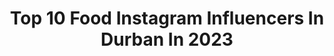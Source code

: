 ---
title: Top 10 Food Instagram Influencers In Durban In 2023
description: >-
  Find top food Instagram influencers in Durban in 2023. Most popular hashtags: #food #foodie #southafrica.
platform: Instagram
hits: 4
text_top: Identify the most popular Instagram influencers on inBeat.
text_bottom: Our search engine has 4 Instagram influencers like this in Durban, South Africa for you to work with.
profiles:
  - username: "the_foodpassionista"
    fullname: >-
      нαѕєєηα
    bio: >-
      A glimpse of what is served on MY TABLE.. Simple, Easy & Everyday Meals Welcome to MY KITCHEN.. Durban, South Africa 🇿🇦
    location: "South Africa"
    followers: 33194
    engagement: 175
    commentsToLikes: 0.029729
    id: ck0w5b5782sf20i19qci0jlqt
    verified: false
    hashtags: "#buzzfeast, #instaeats, #foodblogfeed, #photography"
  - username: "fehmz"
    fullname: >-
      Fehmz
    bio: >-
      Sharing my life adventure with you Lifestyle | Travel | Food | Plus+ Go to > www.fehmz.com JHB, ZA 🇿🇦 #southafrica @halaalgoodsmarket @fehmzmocktails
    location: "South Africa"
    followers: 125944
    engagement: 313
    commentsToLikes: 0.015450
    id: ck0w6espr882r0i19xmu3iovq
    verified: false
    hashtags: "#fehmzsavoury, #cooking, #fehmzsweet, #fehmz"
  - username: "kaminipather"
    fullname: >-
      Kamini Like Harmony
    bio: >-
      Host of #GirlEatWorldTV @Netflix SAFTA winner @MasterChef_SA winner S2. Runner.
    location: "South Africa"
    followers: 36569
    engagement: 148
    commentsToLikes: 0.144325
    id: ckaost6k2szaw0i78ocytqyhn
    verified: true
    hashtags: "#food, #supportlocal, #win, #competition"
  - username: "vergetherappersa"
    fullname: >-
      ☆VERGE THE RAPPER☆
    bio: >-
      📧:𝐯𝐞𝐫𝐠𝐞𝐭𝐡𝐞𝐫𝐚𝐩𝐩𝐞𝐫𝐬𝐚@𝐠𝐦𝐚𝐢𝐥.𝐜𝐨𝐦 SEE YOU AT THE TOP MIXTAPE OUT NOW ↴
    location: "South Africa"
    followers: 3513
    engagement: 823
    commentsToLikes: 0.233658
    id: ckap1ye6ywlqv0i782kg54cz7
    verified: false
    hashtags: "#newmusic, #soviet, #travel, #thelegacyyard"
  - username: "fehmz"
    fullname: >-
      Fehmz
    bio: >-
      Sharing my life adventure with you Lifestyle | Travel | Food | Plus+ Go to > www.fehmz.com JHB, ZA 🇿🇦 #southafrica @halaalgoodsmarket @fehmzmocktails
    location: "South Africa"
    followers: 125944
    engagement: 313
    commentsToLikes: 0.015450
    id: ck0w6espr882r0i19xmu3iovq
    verified: false
    hashtags: "#fehmzsavoury, #cooking, #fehmzsweet, #fehmz"
  - username: "diariesofanislandergirl"
    fullname: >-
      ZAINAH | LIFESTYLE BLOGGER
    bio: >-
      📍 Mauritian 🇲🇺 ♡ owner @_mocouture_ ♡ bookworm @diariesofabooknerd ♡ beauty - skincare - food - fashion ♡ Join my group ‘Lady Loves’ on Facebook!👇
    location: "South Africa"
    followers: 10575
    engagement: 612
    commentsToLikes: 0.018917
    id: ck5hqose9tghk0i11u4gxah0n
    verified: false
    hashtags: "#mauritianblogger, #maurice, #mauritius, #lifestyleblogger"
  - username: "michelle_vanessaa_"
    fullname: >-
      Michelle Vanessa
    bio: >-
      Miami🏝TV Host🎤Food & Travel Critic🍴✈️ Nicaraguan 🇳🇮 German 🇩🇪 African American 🇺🇸Meme Addict 😆 Dog Lover 🐾 Old Fashion with a Modern Twist
    location: "South Africa"
    followers: 30778
    engagement: 465
    commentsToLikes: 0.120945
    id: ck6tqe91vqy2q0j71tv5jm53n
    verified: false
    hashtags: "#miami, #heels, #travel, #wanderlust"
  - username: "nicola_duplessis"
    fullname: >-
      Nicola Tila Du Plessis
    bio: >-
      Owner&Director: @acemodels_atlanticseaboard MODEL | Face of @sandybclub @thebayhotel | Foodpage: @nicolascreation BRAND AMBASSADOR: @amazinghairsa
    location: "South Africa"
    followers: 27191
    engagement: 373
    commentsToLikes: 0.176095
    id: ck14gy3zw7l6g0i19peitarc2
    verified: false
    hashtags: "#casting, #amen, #tomanymoretogether, #108kloofstreet"
  - username: "marisepollard"
    fullname: >-
      Marise Pollard
    bio: >-
      ♥️HP I like to play dress up, unfamiliar places & a l l food. I get really excited when the sky is in pretty colors. Always be kind & say thank you.
    location: "South Africa"
    followers: 55220
    engagement: 1170
    commentsToLikes: 0.002316
    id: ck6u866l7pnuv0j71hspnufg4
    verified: false
    hashtags: ""
  - username: "carishmabasday"
    fullname: >-
      Carishma Basday ~ Actress
    bio: >-
      Adventure seeking✈️, food loving🍝,yoga doing🧘🏽‍♀️,puppy cuddling🐶, good vibe cultivator💖,magic maker✨,actress/presenter🎬& mama to Ayla Océane 👼🏽
    location: "South Africa"
    followers: 20881
    engagement: 312
    commentsToLikes: 0.044449
    id: ck5c05axash890i11gyh86zop
    verified: false
    hashtags: "#skincare, #antioxidantserum, #vitamincserum, #faceserum"
---